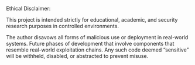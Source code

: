 Ethical Disclaimer:

This project is intended strictly for educational, academic, and security research purposes in controlled environments.

The author disavows all forms of malicious use or deployment in real-world systems. Future phases of development that involve components that resemble real-world exploitation chains. Any such code deemed “sensitive” will be withheld, disabled, or abstracted to prevent misuse.
